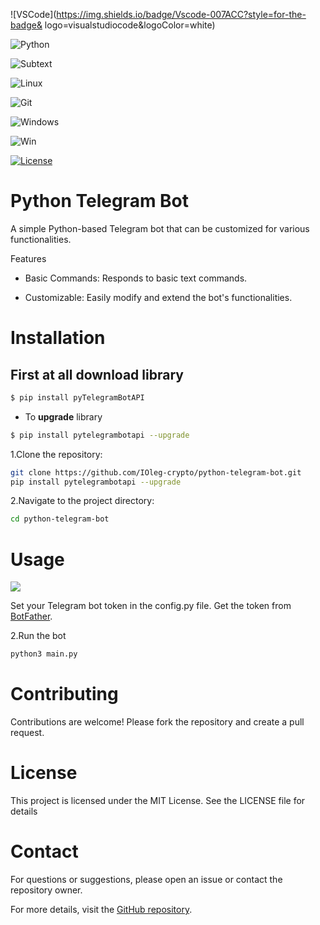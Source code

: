 ![VSCode](https://img.shields.io/badge/Vscode-007ACC?style=for-the-badge&
logo=visualstudiocode&logoColor=white)

![Python](https://img.shields.io/badge/python-%2314354C.svg?style=for-the-badge&logo=python&logoColor=whit)

![Subtext](https://img.shields.io/badge/sublime%20text-%23FF9800.svg?&style=for-the-badge&logo=sublime%20text&logoColor=black)

![Linux](https://img.shields.io/badge/Linux-FCC624?style=for-the-badge&logo=linux&logoColor=black)

![Git](https://img.shields.io/badge/git-%23F05033.svg?style=for-the-badge&logo=git&logoColor=white)

![Windows](https://img.shields.io/badge/github-%23121011.svg?style=for-the-badge&logo=github&logoColor=white)

![Win](https://img.shields.io/badge/Windows-0078D6?style=for-the-badge&logo=windows&logoColor=white")

[![License](https://img.shields.io/badge/License-MIT-yellow.svg)](https://opensource.org/licenses/MIT)

# Python Telegram Bot

A simple Python-based Telegram bot that can be customized for various functionalities.

Features

- Basic Commands: Responds to basic text commands.

- Customizable: Easily modify and extend the bot's functionalities.

# Installation

## First at all download library

```bash
$ pip install pyTelegramBotAPI
```

- To **upgrade** library

```bash
$ pip install pytelegrambotapi --upgrade
```

1.Clone the repository:

```bash
git clone https://github.com/IOleg-crypto/python-telegram-bot.git
pip install pytelegrambotapi --upgrade
```

2.Navigate to the project directory:

```bash
cd python-telegram-bot
```

# Usage

<img src = "https://miro.medium.com/v2/resize:fit:1000/1*K1_Z6dddJkEdQ4hMyUzHcQ.png">

Set your Telegram bot token in the config.py file. Get the token from [BotFather](https://t.me/BotFather).

2.Run the bot

```bash
python3 main.py
```

# Contributing

Contributions are welcome! Please fork the repository and create a pull request.

# License

This project is licensed under the MIT License. See the LICENSE file for details

# Contact

For questions or suggestions, please open an issue or contact the repository owner.

For more details, visit the [GitHub repository](https://github.com/IOleg-crypto/python-telegram-bot).
